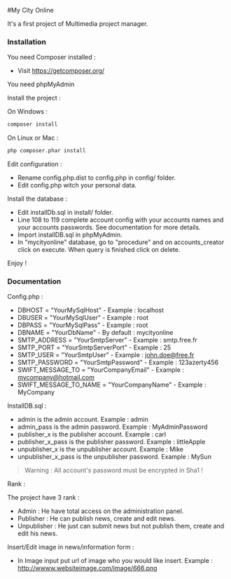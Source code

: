 #My City Online

It's a first project of Multimedia project manager.

### Installation

You need Composer installed :

* Visit https://getcomposer.org/

You need phpMyAdmin

Install the project :

On Windows :

```sh
composer install
```

On Linux or Mac :

```sh
php composer.phar install
```

Edit configuration :

* Rename config.php.dist to config.php in config/ folder.
* Edit config.php witch your personal data.

Install the database :

* Edit installDb.sql in install/ folder.
* Line 108 to 119 complete account config with your accounts names and your accounts passwords. See documentation for more details.
* Import installDB.sql in phpMyAdmin.
* In "mycityonline" database, go to "procedure" and on accounts_creator click on execute. When query is finished click on delete.

Enjoy !

### Documentation

Config.php :

* DBHOST = "YourMySqlHost" - Example : localhost
* DBUSER = "YourMySqlUser" - Example : root
* DBPASS = "YourMySqlPass" - Example : root
* DBNAME = "YourDbName" - By default : mycityonline
* SMTP_ADDRESS = "YourSmtpServer" - Example : smtp.free.fr
* SMTP_PORT = "YourSmtpServerPort" - Example : 25
* SMTP_USER = "YourSmtpUser" - Example : john.doe@free.fr
* SMTP_PASSWORD = "YourSmtpPassword" - Example : 123azerty456
* SWIFT_MESSAGE_TO = "YourCompanyEmail" - Example : mycompany@hotmail.com
* SWIFT_MESSAGE_TO_NAME = "YourCompanyName" - Example : MyCompany

InstallDB.sql :

* admin is the admin account. Example : admin
* admin_pass is the admin password. Example : MyAdminPassword
* publisher_x is the publisher account. Example : carl
* publisher_x_pass is the publisher password. Example : littleApple
* unpublisher_x is the unpublisher account. Example : Mike
* unpublisher_x_pass is the unpublisher password. Example : MySun

> Warning : All account's password must be encrypted in Sha1 !

Rank :

The project have 3 rank :

* Admin : He have total access on the administration panel.
* Publisher : He can publish news, create and edit news.
* Unpublisher : He just can submit news but not publish them, create and edit his news.

Insert/Edit image in news/information form :

* In Image input put url of image who you would like insert. Example : http://wwww.websiteimage.com/image/666.png